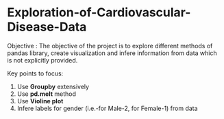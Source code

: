 # Exploration-of-Cardiovascular-Disease-Data

Objective : The objective of the project is to explore different methods of pandas library, create visualization and infere information from data which is not explicitly provided.

Key points to focus:

1. Use **Groupby** extensively
2. Use **pd.melt** method
3. Use **Violine plot** 
4. Infere labels for gender (i.e.-for Male-2, for Female-1) from data  

